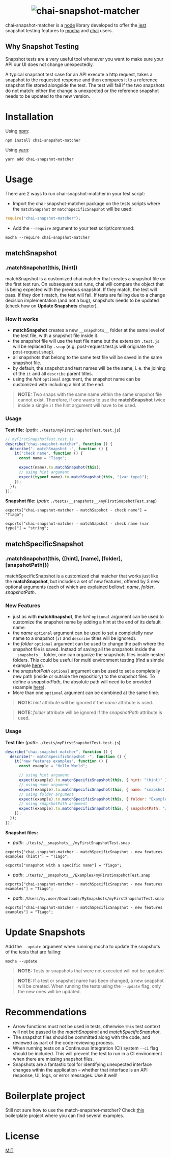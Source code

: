 <h1 align="center">
  <img src="https://github.com/tlameiras/chai-snapshot-matcher/blob/master/logo/logo.png?raw=true" alt="chai-snapshot-matcher"/>
</h1>

chai-snapshot-matcher is a [node](https://nodejs.org/en/) library developed to offer the [jest](https://jestjs.io/) snapshot testing features to [mocha](https://mochajs.org/) and [chai](https://www.chaijs.com/) users.

## Why Snapshot Testing

Snapshot tests are a very useful tool whenever you want to make sure your API our UI does not change unexpectedly.

A typical snapshot test case for an API execute a http request, takes a snapshot to the requested response and then compares it to a reference snapshot file stored alongside the test. The test will fail if the two snapshots do not match: either the change is unexpected or the reference snapshot needs to be updated to the new version.

# Installation

Using [npm](https://www.npmjs.com/):

```
npm install chai-snapshot-matcher
```

Using [yarn](https://yarnpkg.com/):

```
yarn add chai-snapshot-matcher
```

# Usage

There are 2 ways to run chai-snapshot-matcher in your test script:

- Import the chai-snapshot-matcher package on the tests scripts where the `matchSnapshot` or `matchSpecificSnapshot` will be used:

```js
require("chai-snapshot-matcher");
```

- Add the `--require` argument to your test script/command:

```
mocha --require chai-snapshot-matcher
```

## matchSnapshot

### .matchSnapchot(this, [hint])

matchSnapshot is a customized chai matcher that creates a snapshot file on the first test run. On subsequent test runs, chai will compare the object that is being expected with the previous snapshot. If they match, the test will pass. If they don't match, the test will fail. If tests are failing due to a change decision implementation (and not a bug), snapshots needs to be updated (check how on **Update Snapshots** chapter).

### How it works

- **matchSnapshot** creates a new `__snapshots__` folder at the same level of the test file, with a snapshot file inside it.
- the snapshot file will use the test file name but the extension `.test.js` will be replaced by `.snap` (e.g. post-request.test.js will originate the post-request.snap).
- all snapshots that belong to the same test file will be saved in the same snapshot file.
- by default, the snapshot and test names will be the same, i. e. the joining of the `it` and all `describe` parent titles.
- using the _hint_ `optional` argument, the snapshot name can be customized with including a hint at the end.

> **NOTE:** Two snaps with the same name within the same snapshot file cannot exist. Therefore, if one wants to use the **matchSnapshot** twice inside a single `it` the hint argument will have to be used.

### Usage

**Test file:** (_path_: `./tests/myFirstSnapshotTest.test.js`)

```js
// myFirstSnapshotTest.test.js
describe("chai-snapshot-matcher", function () {
  describe("- matchSnapshot -", function () {
    it("check name", function () {
      const name = "Tiago";

      expect(name).to.matchSnapshot(this);
      // using hint argument
      expect(typeof name).to.matchSnapshot(this, "(var type)");
    });
  });
});
```

**Snapshot file:** (_path_: `./tests/__snapshots__/myFirstSnapshotTest.snap`)

```
exports["chai-snapshot-matcher - matchSapshot - check name"] = "Tiago";

exports["chai-snapshot-matcher - matchSapshot - check name (var type)"] = "string";
```

## matchSpecificSnapshot

### .matchSnapchot(this, {[hint], [name], [folder], [snapshotPath]})

matchSpecificSnapshot is a customized chai matcher that works just like the **matchSnapshot**, but includes a set of new features, offered by 3 new optional arguments (each of which are explained bellow): _name_, _folder_, _snapshotPath_.

### New Features

- just as with **matchSnapshot**, the _hint_ `optional` argument can be used to customize the snapshot name by adding a hint at the end of its default name.
- the _name_ `optional` argument can be used to set a completelly new name to a snapshot (`it` and `describe` titles will be ignored).
- the _folder_ `optional` argument can be used to change the path where the snapshot file is saved. Instead of saving all the snapshots inside the `__snapshots__` folder, one can organize the snapshots files inside nested folders. This could be useful for multi environment testing (find a simple example [here](https://github.com/tlameiras/chai-snapshot-matcher-boilerplate/blob/fe0a30bed09849f82396348ac226e9f5c259e222/spec/matchSpecificSnapshot.test.js#L34)).
- the _snapshotPath_ `optional` argument can be used to set a completelly new path (inside or outside the repositiory) to the snapshot files. To define a _snapshotPath_, the absolute path will need to be provided (example [here](https://github.com/tlameiras/chai-snapshot-matcher-boilerplate/blob/fe0a30bed09849f82396348ac226e9f5c259e222/spec/matchSpecificSnapshot.test.js#L52)).
- More than one `optional` argument can be combined at the same time.

> **NOTE:** _hint_ attribute will be ignored if the _name_ attribute is used.

> **NOTE:** _folder_ attribute will be ignored if the _snapshotPath_ attribute is used.

### Usage

**Test file:** (_path_: `./tests/myFirstSnapshotTest.test.js`)

```js
describe("chai-snapshot-matcher", function () {
  describe("- matchSpecificSnapshot -", function () {
    it("new features examples", function () {
      const example = "Hello World";

      // using hint argument
      expect(example).to.matchSpecificSnapshot(this, { hint: "(hint)" });
      // using name argument
      expect(example).to.matchSpecificSnapshot(this, { name: "snapshot with a specific name" });
      // using folder argument
      expect(example).to.matchSpecificSnapshot(this, { folder: "Examples" });
      // using snapshotPath argument
      expect(example).to.matchSpecificSnapshot(this, { snapshotPath: "/Users/my.user/Downloads/MySnapshots/" });
    });
  });
});
```

**Snapshot files:**

- _path_: `./tests/__snapshots__/myFirstSnapshotTest.snap`

```
exports["chai-snapshot-matcher - matchSpecificSnapshot - new features examples (hint)"] = "Tiago";

exports["snapshot with a specific name"] = "Tiago";
```

- _path_: `./tests/__snapshots__/Examples/myFirstSnapshotTest.snap`

```
exports["chai-snapshot-matcher - matchSpecificSnapshot - new features examples"] = "Tiago";
```

- _path_: `/Users/my.user/Downloads/MySnapshots/myFirstSnapshotTest.snap`

```
exports["chai-snapshot-matcher - matchSpecificSnapshot - new features examples"] = "Tiago";
```

# Update Snapshots

Add the `--update` argument when running mocha to update the snapshots of the tests that are failing:

```
mocha --update
```

> **NOTE:** Tests or snapshots that were not executed will not be updated.

> **NOTE:** If a test or snapshot name has been changed, a new snapshot will be created. When running the tests using the `--update` flag, only the new ones will be updated.

# Recommendations

- Arrow functions must not be used in tests, otherwise `this` test context will not be passed to the _matchSnapshot_ and _matchSpecificSnapshot_.
- The snapshot files should be committed along with the code, and reviewed as part of the code reviewing process.
- When running tests on a Continuous Integration (CI) system `--ci` flag should be included. This will prevent the test to run in a CI environment when there are missing snapshot files.
- Snapshots are a fantastic tool for identifying unexpected interface changes within the application – whether that interface is an API response, UI, logs, or error messages. Use it well!

# Boilerplate project

Still not sure how to use the match-snapshot-matcher? Check [this](https://github.com/tlameiras/chai-snapshot-matcher-boilerplate) boilerplate project where you can find several examples.

# License

[MIT](https://github.com/tlameiras/chai-snapshot-matcher/blob/master/LICENSE)
